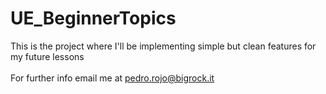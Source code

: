 # UE_BeginnerTopics

This is the project where I'll be implementing simple but clean features for my future lessons
<br>
<br>
For further info email me at pedro.rojo@bigrock.it
